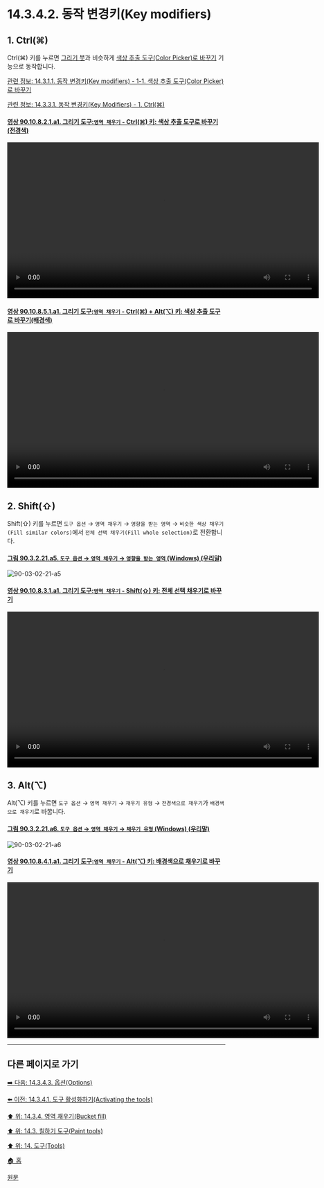 # 14.3.4.2. 동작 변경키(Key modifiers)

<a id="14-03-04-02-s1"></a>

## 1. Ctrl(⌘)
Ctrl(⌘) 키를 누르면 [그리기 붓](./14-03-07-paintbrush.md)과 비슷하게 [색상 추출 도구(Color Picker)로 바꾸기](./14-03-01-01-key_modifiers.md#14-03-01-01-s1-01) 기능으로 동작합니다.

[관련 정보: 14.3.1.1. 동작 변경키(Key modifiers) - 1-1. 색상 추출 도구(Color Picker)로 바꾸기](./14-03-01-01-key_modifiers.md#14-03-01-01-s1-01)

[관련 정보: 14.3.3.1. 동작 변경키(Key Modifiers) - 1. Ctrl(⌘)](./14-03-03-01-key_modifiers.md#14-03-03-01-s1)

<a id="90-10-08-02-01-a1"></a>

#### [영상 90.10.8.2.1.a1. 그리기 도구:`영역 채우기` - Ctrl(⌘) 키: 색상 추출 도구로 바꾸기(전경색)](./90-10-08-02-01-switch_tool_mode.md#90-10-08-02-01-a1)

<video controls="controls" width="720" src="https://github.com/wonder13662/gimp/assets/15767104/4502c02b-fdf7-4ead-9486-bc1c8e9bd7b4"></video>

<a id="90-10-08-05-01-a1"></a>

#### [영상 90.10.8.5.1.a1. 그리기 도구:`영역 채우기` - Ctrl(⌘) + Alt(⌥) 키: 색상 추출 도구로 바꾸기(배경색)](./90-10-08-02-01-switch_tool_mode.md#90-10-08-02-01-a1)
<video controls="controls" width="720" src="https://github.com/wonder13662/gimp/assets/15767104/e837e7a6-1841-4a61-9a30-a1787ec356f3"></video>

<a id="14-03-04-02-s2"></a>

## 2. Shift(⇧)
Shift(⇧) 키를 누르면 `도구 옵션` → `영역 채우기` → `영향을 받는 영역` → `비슷한 색상 채우기(Fill similar colors)`에서 `전체 선택 채우기(Fill whole selection)`로 전환합니다.

<a id="90-03-02-21-a5"></a>

#### [그림 90.3.2.21.a5. `도구 옵션` → `영역 채우기` → `영향을 받는 영역` (Windows) (우리말)](./90-03-02-21-bucket_fill.md#90-03-02-21-a5)
![90-03-02-21-a5](https://github.com/wonder13662/gimp/assets/15767104/41ac51ab-56bb-48d6-99e5-bdd43578d77f)

<a id="90-10-08-03-01-a1"></a>

#### [영상 90.10.8.3.1.a1. 그리기 도구:`영역 채우기` - Shift(⇧) 키: 전체 선택 채우기로 바꾸기](./90-10-08-03-01-switch_fill_whole_selection.md#90-10-08-03-01-a1)
<video controls="controls" width="720" src="https://github.com/wonder13662/gimp/assets/15767104/26b80938-5dc1-47ab-9817-d814474b02b5"></video>

<a id="14-03-04-02-s3"></a>

## 3. Alt(⌥)
Alt(⌥) 키를 누르면 `도구 옵션` → `영역 채우기` → `채우기 유형` → `전경색으로 채우기`가 `배경색으로 채우기`로 바꿉니다.

<a id="90-03-02-21-a6"></a>

#### [그림 90.3.2.21.a6. `도구 옵션` → `영역 채우기` → `채우기 유형` (Windows) (우리말)](./90-03-02-21-bucket_fill.md#90-03-02-21-a6)
![90-03-02-21-a6](https://github.com/wonder13662/gimp/assets/15767104/f61767e0-bb49-4fe5-bb42-8c472f13b609)

<a id="90-10-08-04-01-a1"></a>

#### [영상 90.10.8.4.1.a1. 그리기 도구:`영역 채우기` - Alt(⌥) 키: 배경색으로 채우기로 바꾸기](./90-10-08-04-01-switch_bg_color_fill.md#90-10-08-04-01-a1)
<video controls="controls" width="720" src="https://github.com/wonder13662/gimp/assets/15767104/eee1bf4a-aebf-486f-afff-f3a354dc828c"></video>

***

## 다른 페이지로 가기

[➡️ 다음: 14.3.4.3. 옵션(Options)](./14-03-04-03-00-options.md)

[⬅️ 이전: 14.3.4.1. 도구 활성화하기(Activating the tools)](./14-03-04-01-activating_the_tool.md)

[⬆️ 위: 14.3.4. 영역 채우기(Bucket fill)](./14-03-04-00-bucket-fill.md)

[⬆️ 위: 14.3. 칠하기 도구(Paint tools)](./14-03-00-paint-tools.md)

[⬆️ 위: 14. 도구(Tools)](./14-00-tools.md)

[🏠 홈](./00-home.md)

[원문](https://docs.gimp.org/2.10/ko/gimp-tool-bucket-fill.html#idm12543)
